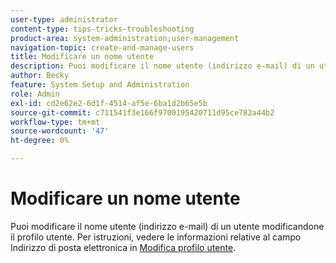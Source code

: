 ```yaml
---
user-type: administrator
content-type: tips-tricks-troubleshooting
product-area: system-administration;user-management
navigation-topic: create-and-manage-users
title: Modificare un nome utente
description: Puoi modificare il nome utente (indirizzo e-mail) di un utente modificandone il profilo utente.
author: Becky
feature: System Setup and Administration
role: Admin
exl-id: cd2e62e2-6d1f-4514-af5e-6ba1d2b65e5b
source-git-commit: c711541f3e166f9700195420711d95ce782a44b2
workflow-type: tm+mt
source-wordcount: '47'
ht-degree: 0%

---
```


# Modificare un nome utente

Puoi modificare il nome utente (indirizzo e-mail) di un utente modificandone il profilo utente. Per istruzioni, vedere le informazioni relative al campo Indirizzo di posta elettronica in [Modifica profilo utente](../../../administration-and-setup/add-users/create-and-manage-users/edit-a-users-profile.md).
